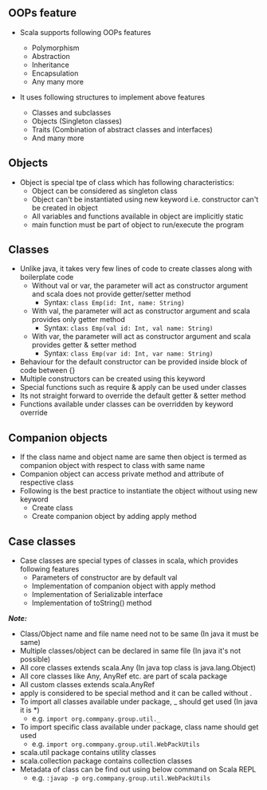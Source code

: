 ## OOPs feature

* Scala supports following OOPs features
  * Polymorphism
  * Abstraction
  * Inheritance
  * Encapsulation
  * Any many more
  
* It uses following structures to implement above features
  * Classes and subclasses
  * Objects (Singleton classes)
  * Traits (Combination of abstract classes and interfaces)
  * And many more
    
## Objects

* Object is special tpe of class which has following characteristics:
  * Object can be considered as singleton class
  * Object can't be instantiated using new keyword i.e. constructor can't be created in object
  * All variables and functions available in object are implicitly static
  * main function must be part of object to run/execute the program

## Classes

* Unlike java, it takes very few lines of code to create classes along with boilerplate code
  * Without val or var, the parameter will act as constructor argument and scala does not provide getter/setter method
    * Syntax: `class Emp(id: Int, name: String)`
  * With val, the parameter will act as constructor argument and scala provides only getter method
    * Syntax: `class Emp(val id: Int, val name: String)`
  * With var, the parameter will act as constructor argument and scala provides getter & setter method
    * Syntax: `class Emp(var id: Int, var name: String)`
* Behaviour for the default constructor can be provided inside block of code between {}
* Multiple constructors can be created using this keyword
* Special functions such as require & apply can be used under classes
* Its not straight forward to override the default getter & setter method
* Functions available under classes can be overridden by keyword override

## Companion objects

* If the class name and object name are same then object is termed as companion object with respect to class with same name
* Companion object can access private method and attribute of respective class
* Following is the best practice to instantiate the object without using new keyword
  * Create class
  * Create companion object by adding apply method

## Case classes

* Case classes are special types of classes in scala, which provides following features
  * Parameters of constructor are by default val
  * Implementation of companion object with apply method
  * Implementation of Serializable interface
  * Implementation of toString() method

**_Note:_**
* Class/Object name and file name need not to be same (In java it must be same)
* Multiple classes/object can be declared in same file (In java it's not possible)
* All core classes extends scala.Any (In java top class is java.lang.Object)
* All core classes like Any, AnyRef etc. are part of scala package
* All custom classes extends scala.AnyRef
* apply is considered to be special method and it can be called without .
* To import all classes available under package, _ should get used (In java it is *)
  * e.g. `import org.commpany.group.util._`
* To import specific class available under package, class name should get used
  * e.g. `import org.commpany.group.util.WebPackUtils`
* scala.util package contains utility classes
* scala.collection package contains collection classes
* Metadata of class can be find out using below command on Scala REPL
  * e.g. `:javap -p org.commpany.group.util.WebPackUtils`
